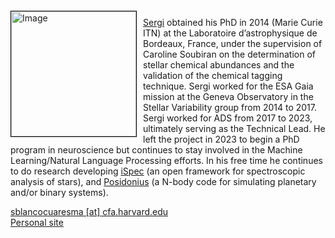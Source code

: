 
<img src="{{ site.baseurl }}/about/team/img/sergi.jpeg" height="200" width="200" alt="Image" style="float: left; margin: 4px 10px 0px 0px; border: 1px solid #000000;">

[Sergi](https://www.blancocuaresma.com/s/) obtained his PhD in 2014 (Marie Curie ITN) at the Laboratoire d’astrophysique de Bordeaux, France, under the supervision of Caroline Soubiran on the determination of stellar chemical abundances and the validation of the chemical tagging technique. Sergi worked for the ESA Gaia mission at the Geneva Observatory in the Stellar Variability group from 2014 to 2017. Sergi worked for ADS from 2017 to 2023, ultimately serving as the Technical Lead. He left the project in 2023 to begin a PhD program in neuroscience but continues to stay involved in the Machine Learning/Natural Language Processing efforts. In his free time he continues to do research developing [iSpec](https://www.blancocuaresma.com/s/iSpec/) (an open framework for spectroscopic analysis of stars), and [Posidonius](https://www.blancocuaresma.com/s/posidonius/) (a N-body code for simulating planetary and/or binary systems).

[sblancocuaresma [at] cfa.harvard.edu](mailto:sblancocuaresma@cfa.harvard.edu)  
[Personal site](http://www.blancocuaresma.com/s/)
